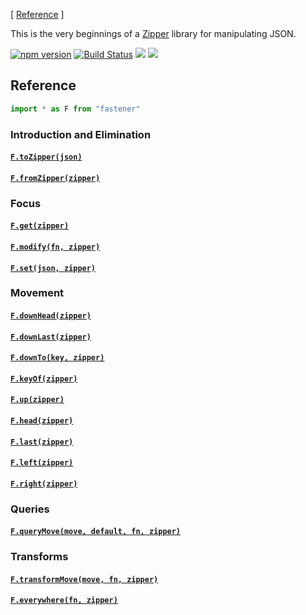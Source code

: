 [ [Reference](#reference) ]

This is the very beginnings of a
[Zipper](https://www.st.cs.uni-saarland.de/edu/seminare/2005/advanced-fp/docs/huet-zipper.pdf)
library for manipulating JSON.

[![npm version](https://badge.fury.io/js/fastener.svg)](http://badge.fury.io/js/fastener) [![Build Status](https://travis-ci.org/polytypic/fastener.svg?branch=master)](https://travis-ci.org/polytypic/fastener) [![](https://david-dm.org/polytypic/fastener.svg)](https://david-dm.org/polytypic/fastener) [![](https://david-dm.org/polytypic/fastener/dev-status.svg)](https://david-dm.org/polytypic/fastener#info=devDependencies)

## Reference

```js
import * as F from "fastener"
```

### Introduction and Elimination

#### <a name="toZipper"></a>[`F.toZipper(json)`](#toZipper "toZipper :: JSON -> Zipper")
#### <a name="fromZipper"></a>[`F.fromZipper(zipper)`](#fromZipper "fromZipper :: Zipper -> JSON")

### Focus

#### <a name="get"></a>[`F.get(zipper)`](#get "get :: Zipper -> JSON")
#### <a name="modify"></a>[`F.modify(fn, zipper)`](#modify "modify :: (JSON -> JSON) -> Zipper -> Zipper")
#### <a name="set"></a>[`F.set(json, zipper)`](#set "set :: JSON -> Zipper -> Zipper")

### Movement

#### <a name="downHead"></a>[`F.downHead(zipper)`](#downHead "downHead :: Zipper -> Maybe Zipper")
#### <a name="downLast"></a>[`F.downLast(zipper)`](#downLast "downLast :: Zipper -> Maybe Zipper")
#### <a name="downTo"></a>[`F.downTo(key, zipper)`](#downTo "downTo :: (String|Number) -> Zipper -> Maybe Zipper")
#### <a name="keyOf"></a>[`F.keyOf(zipper)`](#keyOf "keyOf :: Zipper -> Maybe (String|Number)")
#### <a name="up"></a>[`F.up(zipper)`](#up "up :: Zipper -> Maybe Zipper")

#### <a name="head"></a>[`F.head(zipper)`](#head "head :: Zipper -> Maybe Zipper")
#### <a name="last"></a>[`F.last(zipper)`](#last "last :: Zipper -> Maybe Zipper")
#### <a name="left"></a>[`F.left(zipper)`](#left "left :: Zipper -> Maybe Zipper")
#### <a name="right"></a>[`F.right(zipper)`](#right "right :: Zipper -> Maybe Zipper")

### Queries

#### <a name="queryMove"></a>[`F.queryMove(move, default, fn, zipper)`](#queryMove "F.queryMove :: (Zipper -> Maybe Zipper) -> a -> (Zipper -> a) -> Zipper -> a")

### Transforms

#### <a name="transformMove"></a>[`F.transformMove(move, fn, zipper)`](#transformMove "F.transformMove :: (downHead|downLast|left|right|up) -> (JSON -> JSON) -> Zipper -> Zipper")

#### <a name="everywhere"></a>[`F.everywhere(fn, zipper)`](#everywhere "F.everywhere :: (JSON -> JSON) -> Zipper -> Zipper")
